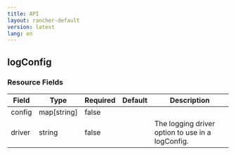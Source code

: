 ```yaml
---
title: API
layout: rancher-default
version: latest
lang: en
---
```


## logConfig





### Resource Fields

Field | Type | Required | Default | Description
---|---|---|---|---
config | map[string] | false |  | 
driver | string | false |  | The logging driver option to use in a logConfig.

